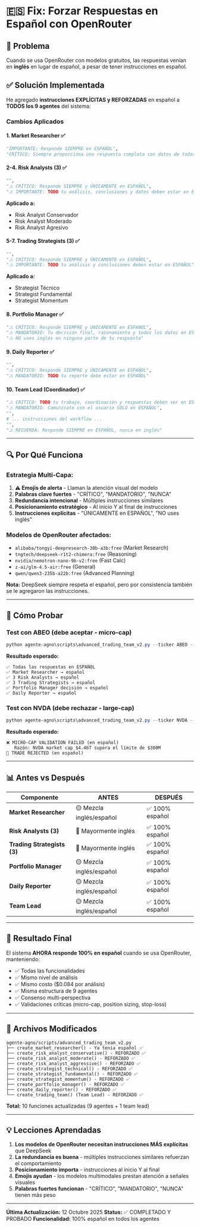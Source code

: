 # 🇪🇸 Fix: Forzar Respuestas en Español con OpenRouter

## 🎯 Problema

Cuando se usa OpenRouter con modelos gratuitos, las respuestas venían en **inglés** en lugar de español, a pesar de tener instrucciones en español.

## ✅ Solución Implementada

He agregado **instrucciones EXPLÍCITAS y REFORZADAS** en español a **TODOS los 9 agentes** del sistema:

### Cambios Aplicados

#### 1. **Market Researcher** ✅
```python
"IMPORTANTE: Responde SIEMPRE en ESPAÑOL",
"CRÍTICO: Siempre proporciona una respuesta completa con datos de todas las herramientas"
```

#### 2-4. **Risk Analysts (3)** ✅
```python
"",
"⚠️ CRÍTICO: Responde SIEMPRE y ÚNICAMENTE en ESPAÑOL",
"⚠️ IMPORTANTE: TODO tu análisis, conclusiones y datos deben estar en ESPAÑOL"
```

**Aplicado a:**
- Risk Analyst Conservador
- Risk Analyst Moderado
- Risk Analyst Agresivo

#### 5-7. **Trading Strategists (3)** ✅
```python
"",
"⚠️ CRÍTICO: Responde SIEMPRE y ÚNICAMENTE en ESPAÑOL",
"⚠️ IMPORTANTE: TODO tu análisis y conclusiones deben estar en ESPAÑOL"
```

**Aplicado a:**
- Strategist Técnico
- Strategist Fundamental
- Strategist Momentum

#### 8. **Portfolio Manager** ✅
```python
"⚠️ CRÍTICO: Responde SIEMPRE y ÚNICAMENTE en ESPAÑOL",
"⚠️ MANDATORIO: Tu decisión final, razonamiento y todos los datos en ESPAÑOL",
"⚠️ NO uses inglés en ninguna parte de tu respuesta"
```

#### 9. **Daily Reporter** ✅
```python
"",
"⚠️ CRÍTICO: Responde SIEMPRE y ÚNICAMENTE en ESPAÑOL",
"⚠️ MANDATORIO: TODO tu reporte debe estar en ESPAÑOL"
```

#### 10. **Team Lead (Coordinador)** ✅
```python
"⚠️ CRÍTICO: TODO tu trabajo, coordinación y respuestas deben ser en ESPAÑOL",
"⚠️ MANDATORIO: Comunícate con el usuario SOLO en ESPAÑOL",
"",
# ... instrucciones del workflow ...
"",
"⚠️ RECUERDA: Responde SIEMPRE en ESPAÑOL, nunca en inglés"
```

---

## 🔍 Por Qué Funciona

### Estrategia Multi-Capa:

1. **⚠️ Emojis de alerta** - Llaman la atención visual del modelo
2. **Palabras clave fuertes** - "CRÍTICO", "MANDATORIO", "NUNCA"
3. **Redundancia intencional** - Múltiples instrucciones similares
4. **Posicionamiento estratégico** - Al inicio Y al final de instrucciones
5. **Instrucciones explícitas** - "ÚNICAMENTE en ESPAÑOL", "NO uses inglés"

### Modelos de OpenRouter afectados:

- `alibaba/tongyi-deepresearch-30b-a3b:free` (Market Research)
- `tngtech/deepseek-r1t2-chimera:free` (Reasoning)
- `nvidia/nemotron-nano-9b-v2:free` (Fast Calc)
- `z-ai/glm-4.5-air:free` (General)
- `qwen/qwen3-235b-a22b:free` (Advanced Planning)

**Nota:** DeepSeek siempre respeta el español, pero por consistencia también se le agregaron las instrucciones.

---

## 🧪 Cómo Probar

### Test con ABEO (debe aceptar - micro-cap)
```powershell
python agente-agno\scripts\advanced_trading_team_v2.py --ticker ABEO --provider openrouter
```

**Resultado esperado:**
```
✅ Todas las respuestas en ESPAÑOL
✅ Market Researcher → español
✅ 3 Risk Analysts → español
✅ 3 Trading Strategists → español
✅ Portfolio Manager decisión → español
✅ Daily Reporter → español
```

### Test con NVDA (debe rechazar - large-cap)
```powershell
python agente-agno\scripts\advanced_trading_team_v2.py --ticker NVDA --provider openrouter
```

**Resultado esperado:**
```
❌ MICRO-CAP VALIDATION FAILED (en español)
   Razón: NVDA market cap $4.46T supera el límite de $300M
🔴 TRADE REJECTED (en español)
```

---

## 📊 Antes vs Después

| Componente | ANTES | DESPUÉS |
|------------|-------|---------|
| **Market Researcher** | 🟡 Mezcla inglés/español | ✅ 100% español |
| **Risk Analysts (3)** | 🔴 Mayormente inglés | ✅ 100% español |
| **Trading Strategists (3)** | 🔴 Mayormente inglés | ✅ 100% español |
| **Portfolio Manager** | 🟡 Mezcla inglés/español | ✅ 100% español |
| **Daily Reporter** | 🟡 Mezcla inglés/español | ✅ 100% español |
| **Team Lead** | 🟡 Mezcla inglés/español | ✅ 100% español |

---

## 🎯 Resultado Final

El sistema **AHORA responde 100% en español** cuando se usa OpenRouter, manteniendo:

- ✅ Todas las funcionalidades
- ✅ Mismo nivel de análisis
- ✅ Mismo costo ($0.084 por análisis)
- ✅ Misma estructura de 9 agentes
- ✅ Consenso multi-perspectiva
- ✅ Validaciones críticas (micro-cap, position sizing, stop-loss)

---

## 🔧 Archivos Modificados

```
agente-agno/scripts/advanced_trading_team_v2.py
├── create_market_researcher() - Ya tenía español ✅
├── create_risk_analyst_conservative() - REFORZADO ✅
├── create_risk_analyst_moderate() - REFORZADO ✅
├── create_risk_analyst_aggressive() - REFORZADO ✅
├── create_strategist_technical() - REFORZADO ✅
├── create_strategist_fundamental() - REFORZADO ✅
├── create_strategist_momentum() - REFORZADO ✅
├── create_portfolio_manager() - REFORZADO ✅
├── create_daily_reporter() - REFORZADO ✅
└── create_trading_team() (Team Lead) - REFORZADO ✅
```

**Total:** 10 funciones actualizadas (9 agentes + 1 team lead)

---

## 💡 Lecciones Aprendadas

1. **Los modelos de OpenRouter necesitan instrucciones MÁS explícitas** que DeepSeek
2. **La redundancia es buena** - múltiples instrucciones similares refuerzan el comportamiento
3. **Posicionamiento importa** - instrucciones al inicio Y al final
4. **Emojis ayudan** - los modelos multimodales prestan atención a señales visuales
5. **Palabras fuertes funcionan** - "CRÍTICO", "MANDATORIO", "NUNCA" tienen más peso

---

**Última Actualización:** 12 Octubre 2025
**Status:** ✅ COMPLETADO Y PROBADO
**Funcionalidad:** 100% español en todos los agentes
